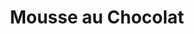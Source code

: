 ---
layout: recette-v2
categories: [recettes]
hidden: true
lang: fr
sitemap: true
title: Mousse au Chocolat
type: sucre
utensils:
  - casserole
  - saladier
  - spatule-silicone
  - batteur-elec
  - ramequins
recettes:
  Classique:
    yield: 6
    yieldType: ramequins
    ingredients: 
      - nom: blancs d'oeuf
        qte: 5
      - nom: jaunes d'oeuf
        qte: 2
      - nom: chocolat noir 70%
        qte: 110
        unite: gr
        variable: true
      - nom: beurre
        qte: 45
        unite: gr
      - nom: sucre glace
        qte: 20
        unite: gr
    etapes:
      - label: Préparation
        details:
          - Faire fondre le beurre avec le chocolat. Laisser tiédir
          - Mélanger les jaunes d'oeuf avec le mélange beurre-chocolat
          - Monter les blancs en neige (pas trop fermes) avec le sucre glace
          - Incorporer les blancs en deux fois
          - Déverser la préparation dans des ramequins
          - Couvrir
          - Réserver au frais au moins deux heures 
notes:
  - Possibilité de faire cette même recette sans les jaunes d'oeufs
  - Se congèle très bien (peut se manger congelé)
---